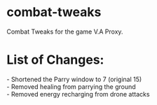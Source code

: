 # combat-tweaks
Combat Tweaks for the game V.A Proxy.

<H1>List of Changes:</H1>
- Shortened the Parry window to 7 (original 15)<br>
- Removed healing from parrying the ground<br>
- Removed energy recharging from drone attacks<br>
